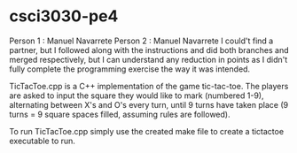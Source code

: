 # csci3030-pe4
Person 1 : Manuel Navarrete
Person 2 : Manuel Navarrete
I could't find a partner, but I followed along with the instructions and did both branches and merged respectively, but I can understand any reduction in points as I didn't fully complete the programming exercise the way it was intended.

TicTacToe.cpp is a C++ implementation of the game tic-tac-toe. The players are asked to input the square they would like to mark (numbered 1-9), alternating between X's and O's every turn, until 9 turns have taken place (9 turns = 9 square spaces filled, assuming rules are followed).

To run TicTacToe.cpp simply use the created make file to create a tictactoe executable to run. 